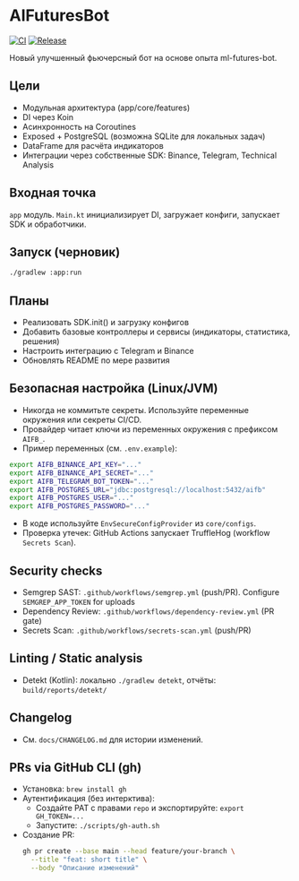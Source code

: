 # AIFuturesBot

[![CI](https://github.com/velkonost/ai-bot/actions/workflows/ci.yml/badge.svg)](https://github.com/velkonost/ai-bot/actions/workflows/ci.yml)
[![Release](https://github.com/velkonost/ai-bot/actions/workflows/release.yml/badge.svg)](https://github.com/velkonost/ai-bot/actions/workflows/release.yml)

Новый улучшенный фьючерсный бот на основе опыта ml-futures-bot.

## Цели
- Модульная архитектура (app/core/features)
- DI через Koin
- Асинхронность на Coroutines
- Exposed + PostgreSQL (возможна SQLite для локальных задач)
- DataFrame для расчёта индикаторов
- Интеграции через собственные SDK: Binance, Telegram, Technical Analysis

## Входная точка
`app` модуль. `Main.kt` инициализирует DI, загружает конфиги, запускает SDK и обработчики.

## Запуск (черновик)
```bash
./gradlew :app:run
```

## Планы
- Реализовать SDK.init() и загрузку конфигов
- Добавить базовые контроллеры и сервисы (индикаторы, статистика, решения)
- Настроить интеграцию с Telegram и Binance
- Обновлять README по мере развития

## Безопасная настройка (Linux/JVM)

- Никогда не коммитьте секреты. Используйте переменные окружения или секреты CI/CD.
- Провайдер читает ключи из переменных окружения с префиксом `AIFB_`.
- Пример переменных (см. `.env.example`):

```bash
export AIFB_BINANCE_API_KEY="..."
export AIFB_BINANCE_API_SECRET="..."
export AIFB_TELEGRAM_BOT_TOKEN="..."
export AIFB_POSTGRES_URL="jdbc:postgresql://localhost:5432/aifb"
export AIFB_POSTGRES_USER="..."
export AIFB_POSTGRES_PASSWORD="..."
```

- В коде используйте `EnvSecureConfigProvider` из `core/configs`.
- Проверка утечек: GitHub Actions запускает TruffleHog (workflow `Secrets Scan`).

## Security checks

- Semgrep SAST: `.github/workflows/semgrep.yml` (push/PR). Configure `SEMGREP_APP_TOKEN` for uploads
- Dependency Review: `.github/workflows/dependency-review.yml` (PR gate)
- Secrets Scan: `.github/workflows/secrets-scan.yml` (push/PR)

## Linting / Static analysis

- Detekt (Kotlin): локально `./gradlew detekt`, отчёты: `build/reports/detekt/`

## Changelog

- См. `docs/CHANGELOG.md` для истории изменений.

## PRs via GitHub CLI (gh)

- Установка: `brew install gh`
- Аутентификация (без интерктива):
  - Создайте PAT с правами `repo` и экспортируйте: `export GH_TOKEN=...`
  - Запустите: `./scripts/gh-auth.sh`
- Создание PR:
  ```bash
  gh pr create --base main --head feature/your-branch \
    --title "feat: short title" \
    --body "Описание изменений"
  ```
